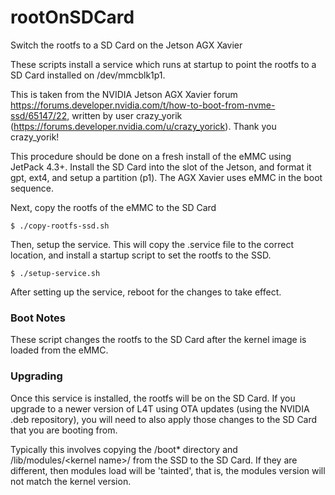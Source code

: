 # rootOnSDCard
Switch the rootfs to a SD Card on the Jetson AGX Xavier

These scripts install a service which runs at startup to point the rootfs to a SD Card installed on /dev/mmcblk1p1.

This is taken from the NVIDIA Jetson AGX Xavier forum https://forums.developer.nvidia.com/t/how-to-boot-from-nvme-ssd/65147/22, written by user crazy_yorik (https://forums.developer.nvidia.com/u/crazy_yorick). Thank you crazy_yorik!

This procedure should be done on a fresh install of the eMMC using JetPack 4.3+. Install the SD Card into the slot of the Jetson, and format it gpt, ext4, and setup a partition (p1). The AGX Xavier uses eMMC in the boot sequence.

Next, copy the rootfs of the eMMC to the SD Card
```
$ ./copy-rootfs-ssd.sh
```

Then, setup the service. This will copy the .service file to the correct location, and install a startup script to set the rootfs to the SSD.
```
$ ./setup-service.sh
```

After setting up the service, reboot for the changes to take effect.

### Boot Notes
These script changes the rootfs to the SD Card after the kernel image is loaded from the eMMC.

### Upgrading
Once this service is installed, the rootfs will be on the SD Card. If you upgrade to a newer version of L4T using OTA updates (using the NVIDIA .deb repository), you will need to also apply those changes to the SD Card that you are booting from.

Typically this involves copying the /boot* directory and /lib/modules/\<kernel name\>/ from the SSD to the SD Card. If they are different, then modules load will be 'tainted', that is, the modules version will not match the kernel version.
